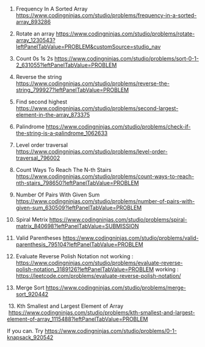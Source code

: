 1. Frequency In A Sorted Array
https://www.codingninjas.com/studio/problems/frequency-in-a-sorted-array_893286


2. Rotate an array
https://www.codingninjas.com/studio/problems/rotate-array_1230543?leftPanelTabValue=PROBLEM&customSource=studio_nav


3. Count 0s 1s 2s
https://www.codingninjas.com/studio/problems/sort-0-1-2_631055?leftPanelTabValue=PROBLEM


4. Reverse the string 
https://www.codingninjas.com/studio/problems/reverse-the-string_799927?leftPanelTabValue=PROBLEM


5.  Find second highest
https://www.codingninjas.com/studio/problems/second-largest-element-in-the-array_873375


6. Palindrome
https://www.codingninjas.com/studio/problems/check-if-the-string-is-a-palindrome_1062633


7.  Level order traversal
https://www.codingninjas.com/studio/problems/level-order-traversal_796002


8. Count Ways To Reach The N-th Stairs
https://www.codingninjas.com/studio/problems/count-ways-to-reach-nth-stairs_798650?leftPanelTabValue=PROBLEM


8. Number Of Pairs With Given Sum
https://www.codingninjas.com/studio/problems/number-of-pairs-with-given-sum_630509?leftPanelTabValue=PROBLEM


9. Spiral Metrix
https://www.codingninjas.com/studio/problems/spiral-matrix_840698?leftPanelTabValue=SUBMISSION


10. Valid Parentheses
https://www.codingninjas.com/studio/problems/valid-parenthesis_795104?leftPanelTabValue=PROBLEM


11. Evaluate Reverse Polish Notation
not working : https://www.codingninjas.com/studio/problems/evaluate-reverse-polish-notation_3189126?leftPanelTabValue=PROBLEM
working : https://leetcode.com/problems/evaluate-reverse-polish-notation/


12. Merge Sort
https://www.codingninjas.com/studio/problems/merge-sort_920442


 13. Kth Smallest and Largest Element of Array
 https://www.codingninjas.com/studio/problems/kth-smallest-and-largest-element-of-array_1115488?leftPanelTabValue=PROBLEM



If you can. Try
https://www.codingninjas.com/studio/problems/0-1-knapsack_920542
